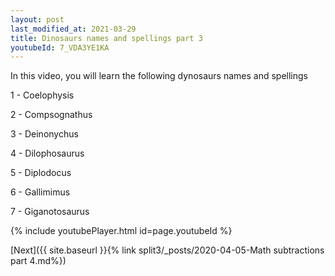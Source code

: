 ```yaml
---
layout: post
last_modified_at: 2021-03-29
title: Dinosaurs names and spellings part 3
youtubeId: 7_VDA3YE1KA
---
```

 
 
In this video, you will learn the following dynosaurs names and spellings

1 - Coelophysis

2 - Compsognathus

3 - Deinonychus

4 - Dilophosaurus

5 - Diplodocus

6 - Gallimimus

7 - Giganotosaurus

 
{% include youtubePlayer.html id=page.youtubeId %}
 
 

[Next]({{ site.baseurl }}{% link  split3/_posts/2020-04-05-Math subtractions part 4.md%})
 
